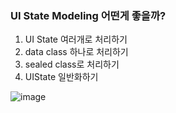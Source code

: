 ### UI State Modeling 어떤게 좋을까?

1. UI State 여러개로 처리하기
2. data class 하나로 처리하기
3. sealed class로 처리하기
4. UIState 일반화하기

![image](https://user-images.githubusercontent.com/28249981/168403996-e6b07071-23c1-405e-8b45-9c746874d1b7.png)
